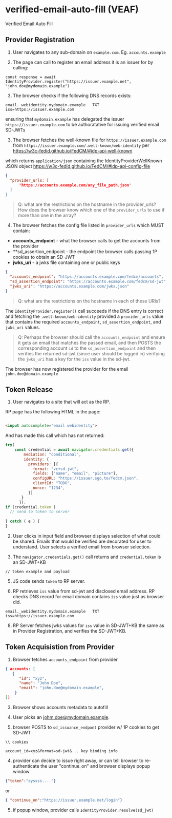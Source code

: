 # verified-email-auto-fill (VEAF)

Verified Email Auto Fill 

## Provider Registration


1. User navigates to any sub-domain on `example.com`. Eg. `accounts.example`

2. The page can call to register an email address it is an issuer for by calling:

```
const response = await IdentityProvider.register("https://issuer.example.net", "john.doe@mydomain.example")
```

3. The browser checks if the following DNS records exists:

```
email._webidentity.mydomain.example   TXT   iss=https://issuer.example.com
```

ensuring that `mydomain.example` has delegated the issuer `https://issuer.example.com` to be authoratative for issuing verified email SD-JWTs 

3. The browser fetches the well-known file for `https://issuer.example.com` from `https://issuer.example.com/.well-known/web-identity` per https://w3c-fedid.github.io/FedCM/#idp-api-well-known

which returns `application/json` containing the IdentityProviderWellKnown JSON object https://w3c-fedid.github.io/FedCM/#idp-api-config-file

```json
{
  "provider_urls: [
      "https://accounts.example.com/any_file_path.json"
  ]
}
```

> Q: what are the restrictions on the hostname in the provider_urls? How does the browser know which one of the `provider_urls` to use if more than one in the array?

4. The browser fetches the config file listed in `provider_urls` which MUST contain:

- **accounts_endpoint** - what the browser calls to get the accounts from the provider
- **sd_assertion_endpoint - the endpoint the browser calls passing 1P cookies to obtain an SD-JWT
- **jwks_uri** - a jwks file containing one or public keys

```json 
{
  "accounts_endpoint": "https://accounts.example.com/fedcm/accounts",
  "sd_assertion_endpoint": "https://accounts.example.com/fedcm/sd-jwt",
  "jwks_uri": "https://accounts.example.com/jwks.json"
}
```

>Q: what are the restrictions on the hostname in each of these URIs? 

The `IdentityProvider.register()` call succeeds if the DNS entry is correct and fetching the `.well-known/web-identity` provided a `provider_urls` value that contains the required `accounts_endpoint`, `sd_assertion_endpoint`, and `jwks_uri` values. 

> Q: Perhaps the browser should call the `accounts_endpoint` and ensure it gets an email that matches the passed email, and then POSTS the corresponding account `id` to the `sd_assertion_endpoint` and then verifies the returned sd-jwt (since user should be logged in) verifying the `jwks_uri` has a key for the `iss` value in the sd-jwt.

The browser has now registered the provider for the email `john.doe@domain.example`

## Token Release

1. User navigates to a site that will act as the RP.

RP page has the following HTML in the page:

```html

<input autocomplete="email webidentity">

```

And has made this call which has not returned:

```js
try(
    const credential = await navigator.credentials.get({
        mediation: "conditional",
        identity: {
          providers: [{
            format: "vc+sd-jwt",
            fields: ["name", "email", "picture"],
            configURL: "https://issuer.sgo.to/fedcm.json",
            clientId: "TODO",
            nonce: "1234",
          }]
       }
      });
if (credential.token )
  // send to token to server
 
} catch ( e ) {
}


```

2. User clicks in input field and browser displays selection of what could be shared. Emails that would be verified are decorated for user to understand. User selects a verified email from browser selection.

3. The `navigator.credentials.get()` call returns and `credential.token` is an SD-JWT+KB

``` 
// token example and payload
```

5. JS code sends `token` to RP server. 


6. RP retrieves `iss` value from sd-jwt and disclosed email address. RP checks DNS record for email domain contains `iss` value just as browser did. 

```
email._webidentity.mydomain.example   TXT   iss=https://issuer.example.com
```

8. RP Server fetches jwks values for `iss` value in SD-JWT+KB the same as in Provider Registration, and verifies the SD-JWT+KB.


## Token Acquisistion from Provider

1. Browser fetches `accounts_endpoint` from provider

```json
{ accounts: [
   {
      "id": "xyz",
      "name": "John Doe",
      "email": "john.doe@mydomain.example",
    }
])
```

3. Browser shows accounts metadata to autofill

4. User picks an johm.doe@mydomain.example.

3. browser POSTS to `sd_issuance_endpont` provider w/ 1P cookies to get SD-JWT

```
\\ cookies

account_id=xyz&format=sd-jwt&... key binding info

```

4. provider can decide to issue right away, or can tell browser to re-authenticate the user "continue_on" and browser displays popup window 

```json
{"token":"eyssss...."}
```

or

```json
{ "continue_on":"https://issuer.example.net/login"}
```

5. if popup window, provider calls `IdentityProvider.resolve(sd_jwt)`















